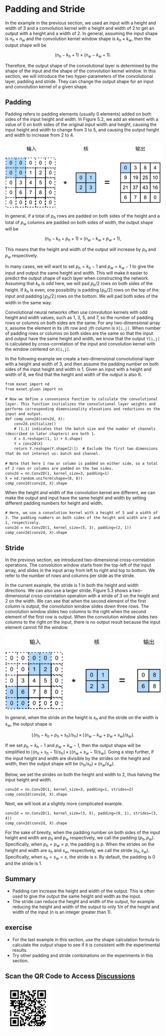 # Padding and Stride

In the example in the previous section, we used an input with a height and width of 3 and a convolution kernel with a height and width of 2 to get an output with a height and a width of 2. In general, assuming the input shape is $n_h\times n_w$ and the convolution kernel window shape is $k_h\times k_w$, then the output shape will be

$$(n_h-k_h+1) \times (n_w-k_w+1).$$

Therefore, the output shape of the convolutional layer is determined by the shape of the input and the shape of the convolution kernel window. In this section, we will introduce the two hyper-parameters of the convolutional layer, padding and stride. They can change the output shape for an input and convolution kernel of a given shape.

## Padding

Padding refers to padding elements (usually 0 elements) added on both sides of the input height and width. In Figure 5.2, we add an element with a value of 0 on both sides of the original input width and height, causing the input height and width to change from 3 to 5, and causing the output height and width to increase from 2 to 4.

![A two-dimensional cross-correlation computation with 0 elements padded on both sides of the input height and width. The shaded portions are the input and kernel array elements used by the first output element and its computations: $0\times0+0\times1+0\times2+0\times3=0$. ](../img/conv_pad.svg)

In general, if a total of $p_h$ rows are padded on both sides of the height and a total of $p_w$ columns are padded on both sides of width, the output shape will be

$$(n_h-k_h+p_h+1)\times(n_w-k_w+p_w+1),$$

This means that the height and width of the output will increase by $p_h$ and $p_w$ respectively.

In many cases, we will want to set $p_h=k_h-1$ and $p_w=k_w-1$ to give the input and output the same height and width. This will make it easier to predict the output shape of each layer when constructing the network. Assuming that $k_h$ is odd here, we will pad $p_h/2$ rows on both sides of the height. If $k_h$ is even, one possibility is padding $\lceil p_h/2\rceil$ rows on the top of the input and padding $\lfloor p_h/2\rfloor$ rows on the bottom. We will pad both sides of the width in the same way.

Convolutional neural networks often use convolution kernels with odd height and width values, such as 1, 3, 5, and 7, so the number of padding rows or columns on both sides are the same. For any two-dimensional array `X`, assume the element in its `i`th row and `j`th column is `X[i,j]`. When number of padding rows or columns on both sides are the same so that the input and output have the same height and width, we know that the output `Y[i,j]` is calculated by cross-correlation of the input and convolution kernel with the window centered on `X[i,j]`.

In the following example we create a two-dimensional convolutional layer with a height and width of 3, and then assume the padding number on both sides of the input height and width is 1. Given an input with a height and width of 8, we find that the height and width of the output is also 8.

```{.python .input  n=1}
from mxnet import nd
from mxnet.gluon import nn

# Now we define a convenience function to calculate the convolutional layer. This function initializes the convolutional layer weights and performs corresponding dimensionality elevations and reductions on the input and output.
def comp_conv2d(conv2d, X):
    conv2d.initialize()
    # (1,1) indicates that the batch size and the number of channels (described in later chapters) are both 1.
    X = X.reshape((1, 1) + X.shape)
    Y = conv2d(X)
    return Y.reshape(Y.shape[2:])  # Exclude the first two dimensions that do not interest us: batch and channel.

# Note that here 1 row or column is padded on either side, so a total of 2 rows or columns are padded on the two sides.
conv2d = nn.Conv2D(1, kernel_size=3, padding=1)
X = nd.random.uniform(shape=(8, 8))
comp_conv2d(conv2d, X).shape
```

When the height and width of the convolution kernel are different, we can make the output and input have the same height and width by setting different padding numbers for height and width.

```{.python .input  n=2}
# Here, we use a convolution kernel with a height of 5 and a width of 3. The padding numbers on both sides of the height and width are 2 and 1, respectively.
conv2d = nn.Conv2D(1, kernel_size=(5, 3), padding=(2, 1))
comp_conv2d(conv2d, X).shape
```

## Stride

In the previous section, we introduced two-dimensional cross-correlation operations. The convolution window starts from the top-left of the input array, and slides in the input array from left to right and top to bottom. We refer to the number of rows and columns per slide as the stride.

In the current example, the stride is 1 in both the height and width directions. We can also use a larger stride. Figure 5.3 shows a two-dimensional cross-correlation operation with a stride of 3 on the height and 2 on the width. We can see that when the second element of the first column is output, the convolution window slides down three rows. The convolution window slides two columns to the right when the second element of the first row is output. When the convolution window slides two columns to the right on the input, there is no output result because the input element cannot fill the window.

![A two-dimensional cross-correlation operation with strides on height and width of 3 and 2. The shaded portions are the output element and the input and core array elements used in its computation: $0\times0+0\times1+1\times2+2\times3=8$, $0\times0+6\times1+0\times2+0\times3=6$. ](../img/conv_stride.svg)

In general, when the stride on the height is $s_h$ and the stride on the width is $s_w$, the output shape is

$$\lfloor(n_h-k_h+p_h+s_h)/s_h\rfloor \times \lfloor(n_w-k_w+p_w+s_w)/s_w\rfloor.$$

If we set $p_h=k_h-1$ and $p_w=k_w-1$, then the output shape will be simplified to $\lfloor(n_h+s_h-1)/s_h\rfloor \times \lfloor(n_w+s_w-1)/s_w\rfloor$. Going a step further, if the input height and width are divisible by the strides on the height and width, then the output shape will be $(n_h/s_h) \times (n_w/s_w)$.

Below, we set the strides on both the height and width to 2, thus halving the input height and width.

```{.python .input}
conv2d = nn.Conv2D(1, kernel_size=3, padding=1, strides=2)
comp_conv2d(conv2d, X).shape
```

Next, we will look at a slightly more complicated example.

```{.python .input  n=3}
conv2d = nn.Conv2D(1, kernel_size=(3, 5), padding=(0, 1), strides=(3, 4))
comp_conv2d(conv2d, X).shape
```

For the sake of brevity, when the padding number on both sides of the input height and width are $p_h$ and $p_w$ respectively, we call the padding $(p_h, p_w)$. Specifically, when $p_h = p_w = p$, the padding is $p$. When the strides on the height and width are $s_h$ and $s_w$, respectively, we call the stride $(s_h, s_w)$. Specifically, when $s_h = s_w = s$, the stride is $s$. By default, the padding is 0 and the stride is 1.



## Summary

* Padding can increase the height and width of the output. This is often used to give the output the same height and width as the input.
* The stride can reduce the height and width of the output, for example reducing the height and width of the output to only $1/n$ of the height and width of the input ($n$ is an integer greater than 1).

## exercise

* For the last example in this section, use the shape calculation formula to calculate the output shape to see if it is consistent with the experimental results.
* Try other padding and stride combinations on the experiments in this section.

## Scan the QR Code to Access [Discussions](https://discuss.gluon.ai/t/topic/6404)

![](../img/qr_padding-and-strides.svg)
